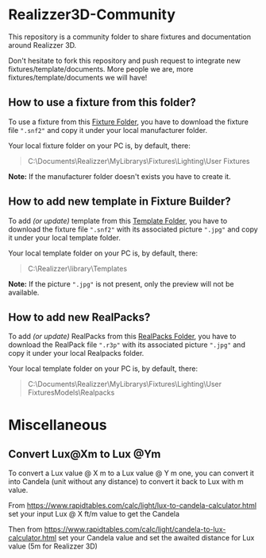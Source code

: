 # Realizzer3D-Community
This repository is a community folder to share fixtures and documentation around Realizzer 3D.

Don't hesitate to fork this repository and push request to integrate new fixtures/template/documents. More people we are, more fixtures/template/documents we will have!

## How to use a fixture from this folder?

To use a fixture from this [Fixture Folder](https://github.com/Spb8Lighting/Realizzer3D-Community/tree/master/Fixtures), you have to download the fixture file `".snf2"` and copy it under your local manufacturer folder.

Your local fixture folder on your PC is, by default, there:

> C:\Documents\Realizzer\MyLibrarys\Fixtures\Lighting\User Fixtures

**Note:** If the manufacturer folder doesn't exists you have to create it.

## How to add new template in Fixture Builder?

To add *(or update)* template from this [Template Folder](https://github.com/Spb8Lighting/Realizzer3D-Community/tree/master/Templates), you have to download the fixture file `".snf2"` with its associated picture `".jpg"` and copy it under your local template folder.

Your local template folder on your PC is, by default, there:

> C:\Realizzer\library\Templates

**Note:** If the picture `".jpg"` is not present, only the preview will not be available.

## How to add new RealPacks?

To add *(or update)* RealPacks from this [RealPacks Folder](https://github.com/Spb8Lighting/Realizzer3D-Community/tree/master/Realpacks), you have to download the RealPack file `".r3p"` with its associated picture `".jpg"` and copy it under your local Realpacks folder.

Your local template folder on your PC is, by default, there:

> C:\Documents\Realizzer\MyLibrarys\Fixtures\Lighting\User FixturesModels\Realpacks

# Miscellaneous

## Convert Lux@Xm to Lux @Ym

To convert a Lux value @ X m to a Lux value @ Y m one, you can convert it into Candela (unit without any distance) to convert it back to Lux with m value.

From https://www.rapidtables.com/calc/light/lux-to-candela-calculator.html set your input Lux @ X ft/m value to get the Candela

Then from https://www.rapidtables.com/calc/light/candela-to-lux-calculator.html set your Candela value and set the awaited distance for Lux value (5m for Realizzer 3D)